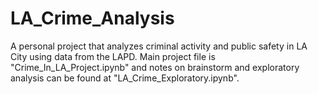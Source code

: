 # LA_Crime_Analysis
A personal project that analyzes criminal activity and public safety in LA City using data from the LAPD.
Main project file is "Crime_In_LA_Project.ipynb" and notes on brainstorm and exploratory analysis can be found at "LA_Crime_Exploratory.ipynb".
